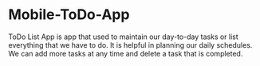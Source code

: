 # Mobile-ToDo-App
ToDo List App is app that used to maintain our day-to-day tasks or list everything that we have to do. It is helpful in planning our daily schedules. We can add more tasks at any time and delete a task that is completed.
